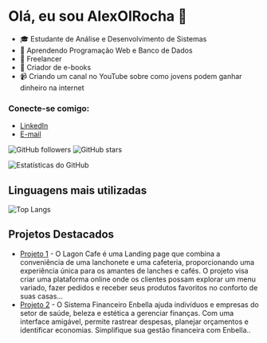 # Olá, eu sou AlexOlRocha 👋

- 🎓 Estudante de Análise e Desenvolvimento de Sistemas
- 🌱 Aprendendo Programação Web e Banco de Dados  
- 💼 Freelancer
- 🎨 Criador de e-books
- 📹 Criando um canal no YouTube sobre como jovens podem ganhar dinheiro na internet

### Conecte-se comigo:
- [LinkedIn](https://www.linkedin.com/in/alex-oliveira-da-rocha-09645b2b7/)
- [E-mail](alexoliveirarocha2006@gmail.com)


![GitHub followers](https://img.shields.io/github/followers/AlexOlRocha?style=social)
![GitHub stars](https://img.shields.io/github/stars/AlexOlRocha?style=social)

![Estatísticas do GitHub](https://github-readme-stats.vercel.app/api?username=AlexOlRocha&show_icons=true&theme=radical)

## Linguagens mais utilizadas
![Top Langs](https://github-readme-stats.vercel.app/api/top-langs/?username=AlexOlRocha&layout=compact&theme=radical)

## Projetos Destacados
- [Projeto 1](https://github.com/ALexOlRocha/Lagoon-Cafe) - O Lagon Cafe é uma Landing page que combina a conveniência de uma lanchonete e uma cafeteria, proporcionando uma experiência única para os amantes de lanches e cafés. O projeto visa criar uma plataforma online onde os clientes possam explorar um menu variado, fazer pedidos e receber seus produtos favoritos no conforto de suas casas...
- [Projeto 2](https://github.com/ALexOlRocha/Sistema-financeiro-Enbella) - O Sistema Financeiro Enbella ajuda indivíduos e empresas do setor de saúde, beleza e estética a gerenciar finanças. Com uma interface amigável, permite rastrear despesas, planejar orçamentos e identificar economias. Simplifique sua gestão financeira com Enbella..

